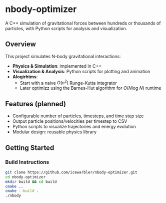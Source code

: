 # nbody-optimizer 

A C++ simulation of gravitational forces between hundreds or thousands of particles, with Python scripts for analysis and visualization.

## Overview

This project simulates N-body gravitational interactions:

- **Physics & Simulation**: implemented in C++
- **Visualization & Analysis**: Python scripts for plotting and animation
- **Alogirhtms**:
    - Start with a naive $O(n^2)$ Runge-Kutta integrator
    - Later optimizz using the Barnes-Hut algorithm for $O(N\text{log } N)$ runtime

## Features (planned)

- Configurable number of particles, timesteps, and time step size
- Output particle positions/velocities per timestep to CSV
- Python scripts to visualize trajectories and energy evolution
- Modular design: reusable physics library

## Getting Started 

### Build Instructions

```bash
git clone https://github.com/icewarbler/nbody-optimizer.git
cd nbody-optimizer
mkdir build && cd build
cmake ..
cmake --build .
./nbody
```
